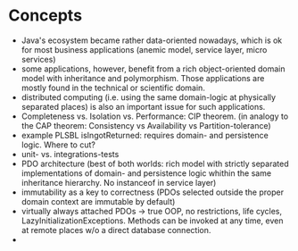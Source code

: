 # Concepts

- Java's ecosystem became rather data-oriented nowadays, which is ok for most business applications (anemic model, service layer, micro services)
- some applications, however, benefit from a rich object-oriented domain model with inheritance and polymorphism. Those applications are mostly found in the technical or scientific domain.
- distributed computing (i.e. using the same domain-logic at physically separated places) is also an important issue for such applications.
- Completeness vs. Isolation vs. Performance: CIP theorem. (in analogy to the CAP theorem: Consistency vs Availability vs Partition-tolerance)
- example PLSBL isIngotReturned: requires domain- and persistence logic. Where to cut?
- unit- vs. integrations-tests
- PDO architecture (best of both worlds: rich model with strictly separated implementations of domain- and persistence logic whithin the same inheritance hierarchy. No instanceof in service layer)
- immutability as a key to correctness (PDOs selected outside the proper domain context are immutable by default)
- virtually always attached PDOs -> true OOP, no restrictions, life cycles, LazyInitializationExceptions. Methods can be invoked at any time, even at remote places w/o a direct database connection.
- 